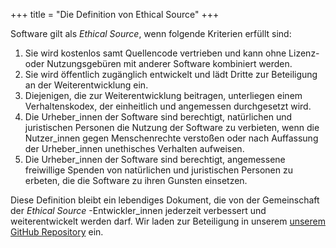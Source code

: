 +++
title = "Die Definition von Ethical Source"
+++

Software gilt als _Ethical Source_, wenn folgende Kriterien erfüllt sind:

1. Sie wird kostenlos samt Quellencode vertrieben und kann ohne Lizenz- oder Nutzungsgebüren mit anderer Software kombiniert werden.
1. Sie wird öffentlich zugänglich entwickelt und lädt Dritte zur Beteiligung an der Weiterentwicklung ein.
1. Diejenigen, die zur Weiterentwicklung beitragen, unterliegen einem Verhaltenskodex, der einheitlich und angemessen durchgesetzt wird.
1. Die Urheber_innen der Software sind berechtigt, natürlichen und juristischen Personen die Nutzung der Software zu verbieten, wenn die Nutzer_innen gegen Menschenrechte verstoßen oder nach Auffassung der Urheber_innen unethisches Verhalten aufweisen.
1. Die Urheber_innen der Software sind berechtigt, angemessene freiwillige Spenden von natürlichen und juristischen Personen zu erbeten, die die Software zu ihren Gunsten einsetzen.

Diese Definition bleibt ein lebendiges Dokument, die von der Gemeinschaft der _Ethical Source_ -Entwickler_innen jederzeit verbessert und weiterentwickelt werden darf. Wir laden zur Beteiligung in unserem [unserem GitHub Repository](https://github.com/ContributorCovenant/ethicalsource "Quellcode der Definition von Ethical Source") ein.
